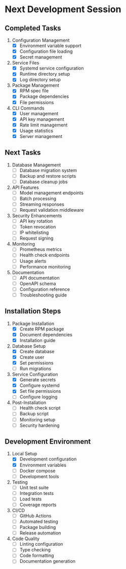 # Next Development Session

## Completed Tasks

1. Configuration Management
   - [x] Environment variable support
   - [x] Configuration file loading
   - [x] Secret management

2. Service Files
   - [x] Systemd service configuration
   - [x] Runtime directory setup
   - [x] Log directory setup

3. Package Management
   - [x] RPM spec file
   - [x] Package dependencies
   - [x] File permissions

4. CLI Commands
   - [x] User management
   - [x] API key management
   - [x] Rate limit management
   - [x] Usage statistics
   - [x] Server management

## Next Tasks

1. Database Management
   - [ ] Database migration system
   - [ ] Backup and restore scripts
   - [ ] Database cleanup jobs

2. API Features
   - [ ] Model management endpoints
   - [ ] Batch processing
   - [ ] Streaming responses
   - [ ] Request validation middleware

3. Security Enhancements
   - [ ] API key rotation
   - [ ] Token revocation
   - [ ] IP whitelisting
   - [ ] Request signing

4. Monitoring
   - [ ] Prometheus metrics
   - [ ] Health check endpoints
   - [ ] Usage alerts
   - [ ] Performance monitoring

5. Documentation
   - [ ] API documentation
   - [ ] OpenAPI schema
   - [ ] Configuration reference
   - [ ] Troubleshooting guide

## Installation Steps

1. Package Installation
   - [x] Create RPM package
   - [x] Document dependencies
   - [x] Installation guide

2. Database Setup
   - [x] Create database
   - [x] Create user
   - [x] Set permissions
   - [ ] Run migrations

3. Service Configuration
   - [x] Generate secrets
   - [x] Configure systemd
   - [x] Set file permissions
   - [ ] Configure logging

4. Post-Installation
   - [ ] Health check script
   - [ ] Backup script
   - [ ] Monitoring setup
   - [ ] Security hardening

## Development Environment

1. Local Setup
   - [x] Development configuration
   - [x] Environment variables
   - [ ] Docker compose
   - [ ] Development tools

2. Testing
   - [ ] Unit test suite
   - [ ] Integration tests
   - [ ] Load tests
   - [ ] Coverage reports

3. CI/CD
   - [ ] GitHub Actions
   - [ ] Automated testing
   - [ ] Package building
   - [ ] Release automation

4. Code Quality
   - [ ] Linting configuration
   - [ ] Type checking
   - [ ] Code formatting
   - [ ] Documentation generation
